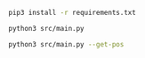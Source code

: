 ```bash
pip3 install -r requirements.txt
```

```bash
python3 src/main.py
```

```bash
python3 src/main.py --get-pos
```
